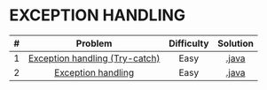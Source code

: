 # EXCEPTION HANDLING

|   #   | Problem                                                                                                   | Difficulty | Solution                                                                                                                                                       |
|:------:|:--------------------------------------------------------------------------------------------------------:|:----------:|:--------------------------------------------------------------------------------------------------------------------------------------------------------------:|
|   1   | [Exception handling (Try-catch)](https://www.hackerrank.com/challenges/java-exception-handling-try-catch) |    Easy    | [.java](https://github.com/dimitrietataru/hackerrank/blob/master/Java/06.%20Exception%20handling/01%20-%20Java%20exception%20handling%20(Try-catch)/Main.java) |
|   2   | [Exception handling](https://www.hackerrank.com/challenges/java-exception-handling)                       |    Easy    | [.java](https://github.com/dimitrietataru/hackerrank/blob/master/Java/06.%20Exception%20handling/02%20-%20Java%20exception%20handling/Main.java)               |
